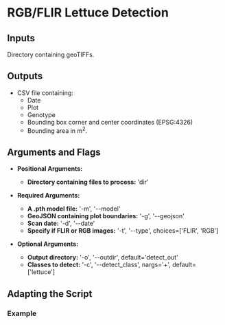 # RGB/FLIR Lettuce Detection

## Inputs
Directory containing geoTIFFs. 

## Outputs
* CSV file containing:
    * Date
    * Plot
    * Genotype
    * Bounding box corner and center coordinates (EPSG:4326) 
    * Bounding area in m<sup>2</sup>. 

## Arguments and Flags
* **Positional Arguments:** 
    * **Directory containing files to process:** 'dir' 
* **Required Arguments:**
    * **A .pth model file:** '-m', '--model'
    * **GeoJSON containing plot boundaries:** '-g', '--geojson'
    * **Scan date:** '-d', '--date'
    * **Specify if FLIR or RGB images:** '-t', '--type', choices=['FLIR', 'RGB']                  

* **Optional Arguments:**
    * **Output directory:** '-o', '--outdir', default='detect_out'
    * **Classes to detect:** '-c', '--detect_class', nargs='+', default=['lettuce']
       
## Adapting the Script
                                        
### Example
